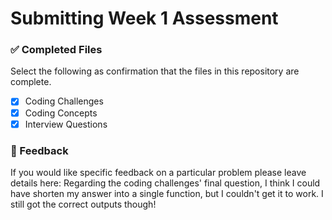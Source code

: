 # Submitting Week 1 Assessment

### ✅ Completed Files
Select the following as confirmation that the files in this repository are complete.
- [x] Coding Challenges
- [x] Coding Concepts
- [x] Interview Questions

### 📝 Feedback
If you would like specific feedback on a particular problem please leave details here:
    Regarding the coding challenges' final question, I think I could have shorten my answer into a single function, but I couldn't get it to work. I still got the correct outputs though!